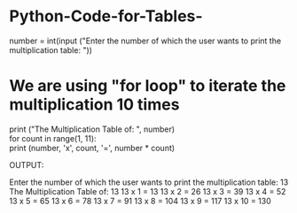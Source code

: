 # Python-Code-for-Tables-
number = int(input ("Enter the number of which the user wants to print the multiplication table: "))      
# We are using "for loop" to iterate the multiplication 10 times       
print ("The Multiplication Table of: ", number)    
for count in range(1, 11):      
   print (number, 'x', count, '=', number * count)   

OUTPUT:

Enter the number of which the user wants to print the multiplication table:  13
The Multiplication Table of:  13
13 x 1 = 13
13 x 2 = 26
13 x 3 = 39
13 x 4 = 52
13 x 5 = 65
13 x 6 = 78
13 x 7 = 91
13 x 8 = 104
13 x 9 = 117
13 x 10 = 130
